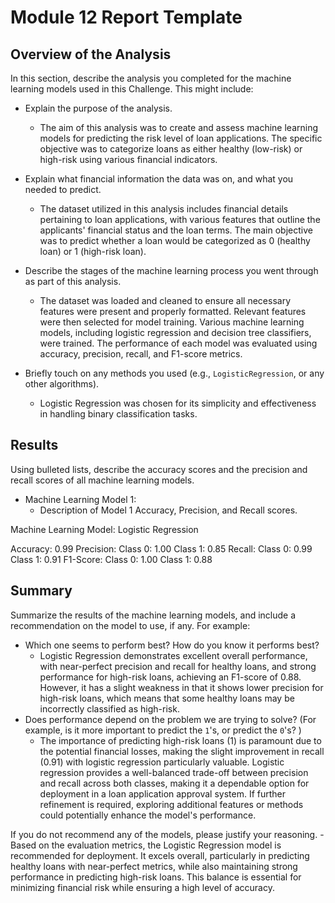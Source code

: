 # Module 12 Report Template

## Overview of the Analysis

In this section, describe the analysis you completed for the machine learning models used in this Challenge. This might include:

* Explain the purpose of the analysis.
    - The aim of this analysis was to create and assess machine learning models for predicting the risk level of loan applications. The specific objective was to categorize loans as either healthy (low-risk) or high-risk using various financial indicators.

* Explain what financial information the data was on, and what you needed to predict.
    - The dataset utilized in this analysis includes financial details pertaining to loan applications, with various features that outline the applicants' financial status and the loan terms. The main objective was to predict whether a loan would be categorized as 0 (healthy loan) or 1 (high-risk loan).

* Describe the stages of the machine learning process you went through as part of this analysis.
    - The dataset was loaded and cleaned to ensure all necessary features were present and properly formatted. Relevant features were then selected for model training. Various machine learning models, including logistic regression and decision tree classifiers, were trained. The performance of each model was evaluated using accuracy, precision, recall, and F1-score metrics.

* Briefly touch on any methods you used (e.g., `LogisticRegression`, or any other algorithms).
    - Logistic Regression was chosen for its simplicity and effectiveness in handling binary classification tasks.

## Results

Using bulleted lists, describe the accuracy scores and the precision and recall scores of all machine learning models.

* Machine Learning Model 1:
    * Description of Model 1 Accuracy, Precision, and Recall scores.

Machine Learning Model: Logistic Regression

Accuracy: 0.99
Precision:
Class 0: 1.00
Class 1: 0.85
Recall:
Class 0: 0.99
Class 1: 0.91
F1-Score:
Class 0: 1.00
Class 1: 0.88

## Summary

Summarize the results of the machine learning models, and include a recommendation on the model to use, if any. For example:

* Which one seems to perform best? How do you know it performs best?
    - Logistic Regression demonstrates excellent overall performance, with near-perfect precision and recall for healthy loans, and strong performance for high-risk loans, achieving an F1-score of 0.88. However, it has a slight weakness in that it shows lower precision for high-risk loans, which means that some healthy loans may be incorrectly classified as high-risk.
* Does performance depend on the problem we are trying to solve? (For example, is it more important to predict the `1`'s, or predict the `0`'s? )
    - The importance of predicting high-risk loans (1) is paramount due to the potential financial losses, making the slight improvement in recall (0.91) with logistic regression particularly valuable. Logistic regression provides a well-balanced trade-off between precision and recall across both classes, making it a dependable option for deployment in a loan application approval system. If further refinement is required, exploring additional features or methods could potentially enhance the model's performance.

If you do not recommend any of the models, please justify your reasoning.
    - Based on the evaluation metrics, the Logistic Regression model is recommended for deployment. It excels overall, particularly in predicting healthy loans with near-perfect metrics, while also maintaining strong performance in predicting high-risk loans. This balance is essential for minimizing financial risk while ensuring a high level of accuracy.
